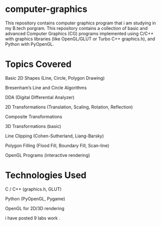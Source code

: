 # computer-graphics
This repository contains computer graphics program that i am studying in my B.tech porgram.
This repository contains a collection of basic and advanced Computer Graphics (CG) programs implemented using C/C++ with graphics libraries (like OpenGL/GLUT or Turbo C++ graphics.h), and Python with PyOpenGL.

# Topics Covered
 Basic 2D Shapes (Line, Circle, Polygon Drawing)

 Bresenham’s Line and Circle Algorithms

 DDA (Digital Differential Analyzer)

 2D Transformations (Translation, Scaling, Rotation, Reflection)

 Composite Transformations

 3D Transformations (basic)

 Line Clipping (Cohen-Sutherland, Liang-Barsky)

 Polygon Filling (Flood Fill, Boundary Fill, Scan-line)

 OpenGL Programs (interactive rendering)

 # Technologies Used
C / C++ (graphics.h, GLUT)

Python (PyOpenGL, Pygame)

OpenGL for 2D/3D rendering

i have posted 9 labs work .
